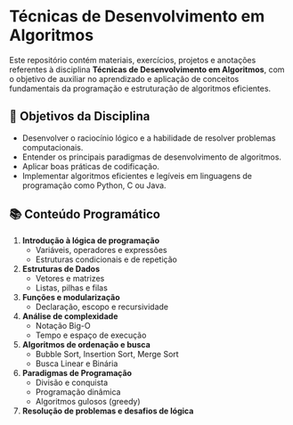 # Técnicas de Desenvolvimento em Algoritmos

Este repositório contém materiais, exercícios, projetos e anotações referentes à disciplina **Técnicas de Desenvolvimento em Algoritmos**, com o objetivo de auxiliar no aprendizado e aplicação de conceitos fundamentais da programação e estruturação de algoritmos eficientes.

## 🧠 Objetivos da Disciplina

- Desenvolver o raciocínio lógico e a habilidade de resolver problemas computacionais.
- Entender os principais paradigmas de desenvolvimento de algoritmos.
- Aplicar boas práticas de codificação.
- Implementar algoritmos eficientes e legíveis em linguagens de programação como Python, C ou Java.

## 📚 Conteúdo Programático

1. **Introdução à lógica de programação**
   - Variáveis, operadores e expressões
   - Estruturas condicionais e de repetição
2. **Estruturas de Dados**
   - Vetores e matrizes
   - Listas, pilhas e filas
3. **Funções e modularização**
   - Declaração, escopo e recursividade
4. **Análise de complexidade**
   - Notação Big-O
   - Tempo e espaço de execução
5. **Algoritmos de ordenação e busca**
   - Bubble Sort, Insertion Sort, Merge Sort
   - Busca Linear e Binária
6. **Paradigmas de Programação**
   - Divisão e conquista
   - Programação dinâmica
   - Algoritmos gulosos (greedy)
7. **Resolução de problemas e desafios de lógica**
